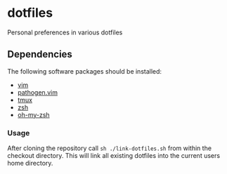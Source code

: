 # dotfiles
Personal preferences in various dotfiles

## Dependencies
The following software packages should be installed:
- [vim](https://vim.sourceforge.io/)
- [pathogen.vim](https://github.com/tpope/vim-pathogen)
- [tmux](https://github.com/tmux/tmux)
- [zsh](https://github.com/zsh-users/zsh)
- [oh-my-zsh](https://github.com/robbyrussell/oh-my-zsh)


### Usage
After cloning the repository call `sh ./link-dotfiles.sh` from within the checkout directory. This will link all existing dotfiles into the current users home directory.


